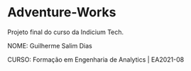 # Adventure-Works

Projeto final do curso da Indicium Tech.

NOME: Guilherme Salim Dias

CURSO: Formação em Engenharia de Analytics | EA2021-08
